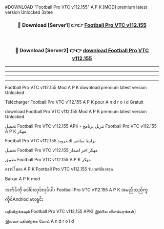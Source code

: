 #DOWNLOAD "Football Pro VTC v112.155" A P K [MOD] premium latest version Unlocked 3xtee 



<div align="center">

<h3>🔴 Download [Server1] 👉👉 <a href="https://apkdownload12.web.app/?title=Football Pro VTC v112.155">Football Pro VTC v112.155 </a></h3><br>

<h3>🔴 Download [Server2] 👉👉 <a href="https://apkdownload12.web.app/?title=Football Pro VTC v112.155">download Football Pro VTC v112.155 </a></h3>
</div>


----------------------------------------------------------

----------------------------------------------------------

----------------------------------------------------------

----------------------------------------------------------


Football Pro VTC v112.155 Mod A P K download premium latest version Unlocked

Télécharger  Football Pro VTC v112.155 A P K pour A n d r o i d Gratuit

download Football Pro VTC v112.155 Mod A P K premium latest version Unlocked

تحميل Football Pro VTC v112.155 APK - تنزيل برنامج Football Pro VTC v112.155 A P K مهكر

Football Pro VTC v112.155 برابط مباشر للاندرويد

تحميل Football Pro VTC v112.155 مهكر اخر اصدار

تطبيق Football Pro VTC v112.155 A P K مهكر

ดาวน์โหลด A P K Football Pro VTC v112.155 รับเวอร์ชันล่าสุด

Baixar A P K mod

အက်ပ်ကို ဒေါင်းလုဒ်လုပ်ပါ။ Football Pro VTC v112.155 A P K အမည်သည်ကူကိုင်Andriod ဗားရှင်း

பதிவிறக்கவும் Football Pro VTC v112.155 APK[ இல்லை விளம்பரங்கள்] 
 
இலவச பதிவிறக்க மோட் A n d r o i d



